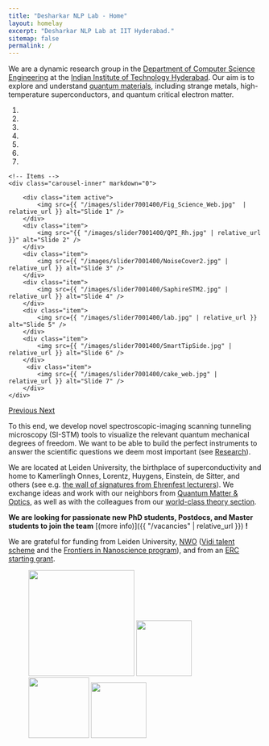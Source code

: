 ```yaml
---
title: "Desharkar NLP Lab - Home"
layout: homelay
excerpt: "Desharkar NLP Lab at IIT Hyderabad."
sitemap: false
permalink: /
---
```


We are a dynamic research group in the [Department of Computer Science Engineering](https://www.cse.iith.ac.in/) at the [Indian Institute of Technology Hyderabad](https://www.iith.ac.in/). Our aim is to explore and understand [quantum materials](http://condensedconcepts.blogspot.nl/2013/05/what-is-quantum-matter.html), including strange metals, high-temperature superconductors, and quantum critical electron matter.


<div markdown="0" id="carousel" class="carousel slide" data-ride="carousel" data-interval="5000" data-pause="hover" >
    <!-- Menu -->
    <ol class="carousel-indicators">
        <li data-target="#carousel" data-slide-to="0" class="active"></li>
        <li data-target="#carousel" data-slide-to="1"></li>
        <li data-target="#carousel" data-slide-to="2"></li>
        <li data-target="#carousel" data-slide-to="3"></li>
        <li data-target="#carousel" data-slide-to="4"></li>
        <li data-target="#carousel" data-slide-to="5"></li>
        <li data-target="#carousel" data-slide-to="6"></li>
    </ol>

    <!-- Items -->
    <div class="carousel-inner" markdown="0">

        <div class="item active">
            <img src={{ "/images/slider7001400/Fig_Science_Web.jpg"  | relative_url }} alt="Slide 1" />
        </div>
        <div class="item">
            <img src="{{ "/images/slider7001400/QPI_Rh.jpg" | relative_url }}" alt="Slide 2" />
        </div>
        <div class="item">
            <img src={{ "/images/slider7001400/NoiseCover2.jpg" | relative_url }} alt="Slide 3" />
        </div>
        <div class="item">
            <img src={{ "/images/slider7001400/SaphireSTM2.jpg" | relative_url }} alt="Slide 4" />
        </div>
        <div class="item">
            <img src={{ "/images/slider7001400/lab.jpg" | relative_url }} alt="Slide 5" />
        </div>
        <div class="item">
            <img src={{ "/images/slider7001400/SmartTipSide.jpg" | relative_url }} alt="Slide 6" />
        </div>       
         <div class="item">
            <img src={{ "/images/slider7001400/cake_web.jpg" | relative_url }} alt="Slide 7" />
        </div>
    </div>
  <a class="left carousel-control" href="#carousel" role="button" data-slide="prev">
    <span class="glyphicon glyphicon-chevron-left" aria-hidden="true"></span>
    <span class="sr-only">Previous</span>
  </a>
  <a class="right carousel-control" href="#carousel" role="button" data-slide="next">
    <span class="glyphicon glyphicon-chevron-right" aria-hidden="true"></span>
    <span class="sr-only">Next</span>
  </a>
</div>




To this end, we develop novel spectroscopic-imaging scanning tunneling microscopy (SI-STM) tools to visualize the relevant quantum mechanical degrees of freedom. We want to be able to build the perfect instruments to answer the  scientific questions we deem most important (see [Research](research)).

We are located at Leiden University, the birthplace of superconductivity and home to Kamerlingh Onnes, Lorentz, Huygens, Einstein, de Sitter, and others (see e.g. [the wall of signatures from Ehrenfest lecturers](https://www.lorentz.leidenuniv.nl/history/colloquium/muur_heel.html)). We exchange ideas and work with our neighbors from [Quantum Matter & Optics](http://www.physics.leidenuniv.nl/qo-home), as well as with the colleagues from our [world-class theory section](https://www.lorentz.leidenuniv.nl).

 **We are  looking for passionate new PhD students, Postdocs, and Master students to join the team** [(more info)]({{ "/vacancies" | relative_url }}) **!**


We are grateful for funding from Leiden University, [NWO](www.nwo.nl) ([Vidi talent scheme](http://www.nwo.nl/en/research-and-results/programmes/Talent+Scheme) and the [Frontiers in Nanoscience program](https://www.universiteitleiden.nl/en/research/research-projects/science/frontiers-of-nanoscience-nanofront)), and from an [ERC starting grant](https://erc.europa.eu/funding/starting-grants).

<figure class="fourth">
  <img src="{{ "/images/logopic/Logo_Leiden.jpg" | relative_url }}" style="width: 210px">
  <img src="{{ "/images/logopic/Logo_Nanofront.jpg"  | relative_url }}" style="width: 110px">
  <img src="{{ "/images/logopic/Logo_NWO.jpg"  | relative_url }}" style="width: 120px">
  <img src="{{ "/images/logopic/Logo_ERC.jpg"  | relative_url }}" style="width: 110px">
</figure>
